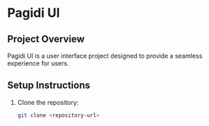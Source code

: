 # Pagidi UI

## Project Overview
Pagidi UI is a user interface project designed to provide a seamless experience for users.

## Setup Instructions
1. Clone the repository:
   ```bash
   git clone <repository-url>
